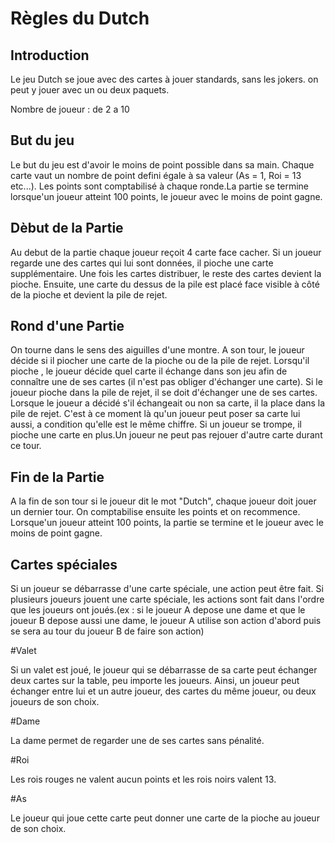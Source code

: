 # Règles du Dutch

## Introduction

Le jeu Dutch se joue avec des cartes à jouer standards, sans les jokers. on peut y jouer avec un ou deux paquets.

Nombre de joueur : de 2 a 10  


## But du jeu

Le but du jeu est d'avoir le moins de point possible dans sa main. Chaque carte vaut un nombre de point defini égale à sa valeur (As = 1, Roi = 13 etc...). 
Les points sont comptabilisé à chaque ronde.La partie se termine lorsque'un joueur atteint 100 points, le joueur avec le moins de point gagne.

## Dèbut de la Partie

Au debut de la partie chaque joueur reçoit 4 carte face cacher. Si un joueur regarde une des cartes qui lui sont données, il pioche une carte supplémentaire.
Une fois les cartes distribuer, le reste des cartes devient la pioche.
Ensuite, une carte du dessus de la pile est placé face visible à côté de la pioche et devient la pile de rejet.

## Rond d'une Partie

On tourne dans le sens des aiguilles d'une montre.
A son tour, le joueur décide si il piocher une carte de la pioche ou de la pile de rejet.
Lorsqu'il pioche , le joueur décide quel carte il échange dans son jeu afin de connaître une de ses cartes (il n'est pas obliger d'échanger une carte). 
Si le joueur pioche dans la pile de rejet, il se doit d'échanger une de ses cartes.
Lorsque le joueur a décidé s'il échangeait ou non sa carte, il la place dans la pile de rejet.
C'est à ce moment là qu'un joueur peut poser sa carte lui aussi, a condition qu'elle est le même chiffre.
Si un joueur se trompe, il pioche une carte en plus.Un joueur ne peut pas rejouer d'autre carte durant ce tour.

## Fin de la Partie

A la fin de son tour si le joueur dit le mot "Dutch", chaque joueur doit jouer un dernier tour.
On comptabilise ensuite les points et on recommence.
Lorsque'un joueur atteint 100 points, la partie se termine et le joueur avec le moins de point gagne.

## Cartes spéciales

Si un joueur se débarrasse d'une carte spéciale, une action peut être fait.
Si plusieurs joueurs jouent une carte spéciale, les actions sont fait dans l'ordre que les joueurs ont joués.(ex : si le joueur A depose une dame et 
que le joueur B depose aussi une dame, le joueur A utilise son action d'abord puis se sera au tour du joueur B de faire son action)

#Valet

Si un valet est joué, le joueur qui se débarrasse de sa carte peut échanger deux cartes sur la table, peu importe les joueurs. 
Ainsi, un joueur peut échanger entre lui et un autre joueur, des cartes du même joueur, ou deux joueurs de son choix.

#Dame

La dame permet de regarder une de ses cartes sans pénalité.

#Roi

Les rois rouges ne valent aucun points et les rois noirs valent 13.

#As

Le joueur qui joue cette carte peut donner une carte de la pioche au joueur de son choix.

